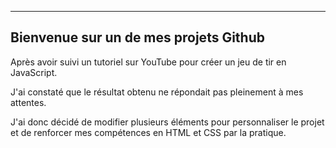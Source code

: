 --------------------------------------
Bienvenue sur un de mes projets Github
--------------------------------------
Après avoir suivi un tutoriel sur YouTube pour créer un jeu de tir en JavaScript. 

J'ai constaté que le résultat obtenu ne répondait pas pleinement à mes attentes. 

J'ai donc décidé de modifier plusieurs éléments pour personnaliser le projet et de renforcer mes compétences en HTML et CSS par la pratique.
